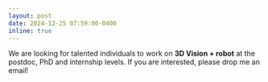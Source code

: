 ```yaml
---
layout: post
date: 2024-12-25 07:59:00-0400
inline: true
---
```


We are looking for talented individuals to work on <b>3D Vision + robot</b> at the postdoc, PhD and internship levels. If you are interested, please drop me an email!